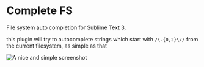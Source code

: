 Complete FS
==================

File system auto completion for Sublime Text 3,

this plugin will try to autocomplete strings which start with `/\.{0,2}\//` from the current filesystem, as simple as that

![A nice and simple screenshot](http://i.imgur.com/vJrwHO6.png)

